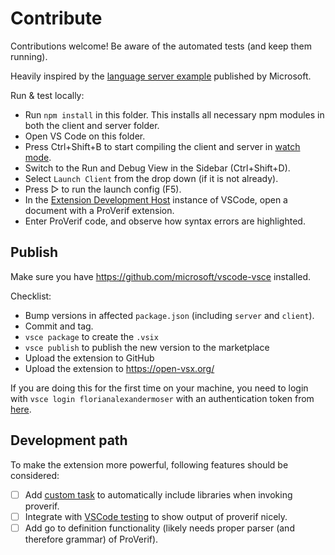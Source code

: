 # Contribute

Contributions welcome! Be aware of the automated tests (and keep them running).

Heavily inspired by the [language server example](https://code.visualstudio.com/api/language-extensions/language-server-extension-guide) published by Microsoft. 

Run & test locally:

- Run `npm install` in this folder. This installs all necessary npm modules in both the client and server folder.
- Open VS Code on this folder.
- Press Ctrl+Shift+B to start compiling the client and server in [watch mode](https://code.visualstudio.com/docs/editor/tasks#:~:text=The%20first%20entry%20executes,the%20HelloWorld.js%20file.).
- Switch to the Run and Debug View in the Sidebar (Ctrl+Shift+D).
- Select `Launch Client` from the drop down (if it is not already).
- Press ▷ to run the launch config (F5).
- In the [Extension Development Host](https://code.visualstudio.com/api/get-started/your-first-extension#:~:text=Then%2C%20inside%20the%20editor%2C%20press%20F5.%20This%20will%20compile%20and%20run%20the%20extension%20in%20a%20new%20Extension%20Development%20Host%20window.) instance of VSCode, open a document with a ProVerif extension.
- Enter ProVerif code, and observe how syntax errors are highlighted.


## Publish

Make sure you have https://github.com/microsoft/vscode-vsce installed.

Checklist:
- Bump versions in affected `package.json` (including `server` and `client`).
- Commit and tag.
- `vsce package` to create the `.vsix` 
- `vsce publish` to publish the new version to the marketplace
- Upload the extension to GitHub
- Upload the extension to https://open-vsx.org/

If you are doing this for the first time on your machine, you need to login with `vsce login florianalexandermoser` with an authentication token from [here](https://famoser.visualstudio.com/_usersSettings/tokens). 

## Development path

To make the extension more powerful, following features should be considered:

- [ ] Add [custom task](https://code.visualstudio.com/api/extension-guides/task-provider) to automatically include libraries when invoking proverif.
- [ ] Integrate with [VSCode testing](https://code.visualstudio.com/api/extension-guides/testing) to show output of proverif nicely.
- [ ] Add go to definition functionality (likely needs proper parser (and therefore grammar) of ProVerif).
